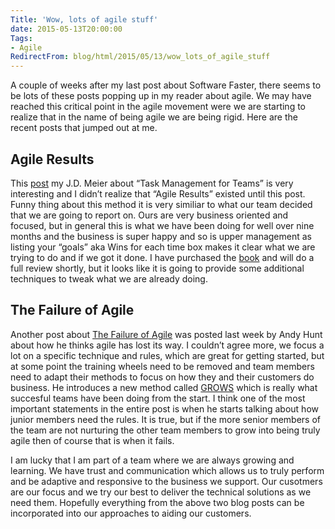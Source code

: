 ```yaml
---
Title: 'Wow, lots of agile stuff'
date: 2015-05-13T20:00:00
Tags:
- Agile
RedirectFrom: blog/html/2015/05/13/wow_lots_of_agile_stuff
---
```


A couple of weeks after my last post about Software Faster, there seems to be lots of these posts popping up in my reader about agile. We may have reached this critical point in the agile movement were we are starting to realize that in the name of being agile we are being rigid. Here are the recent posts that jumped out at me.

## Agile Results

This [post](http://blogs.msdn.com/b/jmeier/archive/2015/05/08/task-management-for-teams.aspx) my J.D. Meier about “Task Management for Teams” is very interesting and I didn’t realize that “Agile Results” existed until this post. Funny thing about this method it is very similiar to what our team decided that we are going to report on. Ours are very business oriented and focused, but in general this is what we have been doing for well over nine months and the business is super happy and so is upper management as listing your “goals” aka Wins for each time box makes it clear what we are trying to do and if we got it done. I have purchased the [book](http://gettingresults.com/wiki/Main_Page) and will do a full review shortly, but it looks like it is going to provide some additional techniques to tweak what we are already doing.

## The Failure of Agile

Another post about [The Failure of Agile](http://blog.toolshed.com/2015/05/the-failure-of-agile.html) was posted last week by Andy Hunt about how he thinks agile has lost its way. I couldn’t agree more, we focus a lot on a specific technique and rules, which are great for getting started, but at some point the training wheels need to be removed and team members need to adapt their methods to focus on how they and their customers do business. He introduces a new method called [GROWS](http://growsmethod.com/) which is really what succesful teams have been doing from the start. I think one of the most important statements in the entire post is when he starts talking about how junior members need the rules. It is true, but if the more senior members of the team are not nurturing the other team members to grow into being truly agile then of course that is when it fails.

I am lucky that I am part of a team where we are always growing and learning. We have trust and communication which allows us to truly perform and be adaptive and responsive to the business we support. Our cusotmers are our focus and we try our best to deliver the technical solutions as we need them. Hopefully everything from the above two blog posts can be incorporated into our approaches to aiding our customers.
